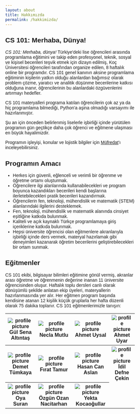 ```yaml
---
layout: about
title: Hakkımızda
permalink: /hakkimizda/
---
```

<style>
* {
  box-sizing: border-box;
}

body {
  margin: 0;
  font-family: Arial;
}

.header {
  text-align: center;
  padding: 32px;
}

/* Create two equal columns that floats next to each other */
.column {
  float: center;
  width: 25%;
  padding: 10px;
}

.column img {
  margin-top: 12px;
}

/* Clear floats after the columns */
.row:after {
  content: "";
  display: table;
  clear: both;
}

table {
        text-align: center;
}

</style>
## CS 101: Merhaba, Dünya!

_CS 101: Merhaba, dünya!_ Türkiye'deki lise öğrencileri arasında programlama eğitimini ve takip eden profesyonel, teknik, sosyal ve kişisel becerileri teşvik etmek için dizayn edilmiş, Koç Üniversitesi öğrencileri tarafından organize edilen, 8 haftalık online bir programdır. CS 101 genel kanının aksine programlama eğitiminin kişilerin yatkın olduğu alanlardan bağımsız olarak problem çözme, yaratıcı ve analitik düşünme becerilerine katkısı olduğuna inanır, öğrencilerinin bu alanlardaki özgüvenlerini artırmayı hedefler.

CS 101 materyalleri programa katılan öğrencilerin çok az ya da hiç programlama bilmediği, Python'a aşina olmadığı varsayımı ile hazırlanmıştır.

Şu an için önceden belirlenmiş liselerle işbirliği içinde yürütülen programın gün geçtikçe daha çok öğrenci ve eğitmene ulaşması en büyük hayalimizdir.

Programın işleyişi, konular ve lojistik bilgiler için [Müfredat](/mufredat/)'ı inceleyebilirsiniz.
<!--{% link _posts/2020-09-20-syllabus.md %}-->
## Programın Amacı

- Herkes için güvenli, eğlenceli ve verimli bir öğrenme ve öğretme ortamı oluşturmak.
- Öğrencilere ilgi alanlarında kullanabilecekleri ve program boyunca kazandıkları becerileri kendi başlarına ilerletebilecekleri pratik becerileri kazandırmak.
- Öğrencilerin fen, teknoloji, mühendislik ve matematik (STEM) alanlarındaki ilgilerini desteklemek.
- Fen, teknoloji, mühendislik ve matematik alanında cinsiyet eşitliğine katkıda bulunmak.
- Kaliteli ve açık kaynaklı Türkçe programlamaya giriş içeriklerine katkıda bulunmak.
- Hepsi üniversite öğrencisi olan eğitmenlere akranlarıyla işbirliği içinde ders vermek, materyal hazırlamak gibi deneyimleri kazanarak öğretim becerilerini geliştirebilecekleri bir ortam sunmak.

## Eğitmenler

<!-- may refactor this bit to a more About like page -->

CS 101 ekibi, bilgisayar bilimleri eğitimine gönül vermiş, akranlar arası öğretme ve öğrenmenin değerine inanan 11 üniversite öğrencisinden oluşur. Haftalık toplu dersleri canlı olarak dönüşümlü şekilde anlatan ekip üyeleri, materyallerin hazırlanmasında yer alır. Her eğitmen program başında kendisine atanan 12 <!-- todo: add exact number --> kişilik küçük gruplarla her hafta düzenli olarak 75 dakika toplanır. CS 101 eğitmenlerimizle tanışın:



<!-- Course Staff -->
<table>
<tr>
        <th>
                <img src="../assets/images/people/gs.jpg" alt="profile picture">
                <div class="caption">
                        <b>Gül Sena Altıntaş</b>
                </div>
        </th>
        <th>
                <img src="../assets/images/people/necla.jpg" alt="profile picture">
                <div class="caption">
                        <b>Necla Mutlu</b>
                </div>
        </th>
        <th>
                <img src="../assets/images/people/ahmet.jpg" alt="profile picture">
                <div class="caption">
                        <b>Ahmet Uysal</b>
                </div>
        </th>
        <th>
                <img src="../assets/images/people/ahmet-uyar.jpg" alt="profile picture">
                <div class="caption">
                        <b>Ahmet Uyar</b>
                </div>
        </th>
        </tr>
        <tr>       
        <th>
                <img src="../assets/images/people/demet.jpg" alt="profile picture">
                <div class="caption">
                        <b>Demet Tümkaya</b>
                </div>
        </th>
        <th>
                <img src="../assets/images/people/firat.jpg" alt="profile picture">
                <div class="caption">
                        <b>Fırat Tamur</b>
                </div>
        </th>
        <th>
                <img src="../assets/images/people/hasancan.JPG" alt="profile picture">
                <div class="caption">
                        <b>Hasan Can Aslan</b>
                </div>
        </th>
        <th>
                <img src="../assets/images/people/idil.jpg" alt="profile picture">
                <div class="caption">
                        <b>İdil Defne Çekin</b>
                </div>
        </th>
        </tr>
        <tr>
        <th>
                <img src="../assets/images/people/oya.jpg" alt="profile picture">
                <div class="caption">
                        <b>Oya Suran</b>
                </div>
        </th>
        <th>
                <img src="../assets/images/people/ozan.jpg" alt="profile picture">
                <div class="caption">
                        <b>Özgün Ozan Nacitarhan</b>
                </div>
        </th>
        <th>
                <img src="../assets/images/people/yekta.jpg" alt="profile picture">
                <div class="caption">
                        <b>Yekta Kocaoğullar</b>
                </div>
        </th>
</tr>
</table>
<!-- 
 Ahmet Uyar | Gül Sena Altıntaş  | Oya Suran   
 Ahmet Uysal | Hasan Can Aslan  | Yekta Kocaoğullar   
 Demet Tümkaya | İdil Defne Çekin  | Ö. Ozan Nacitarhan   
 Fırat Tamur | Necla Mutlu 
{: style="color:gray; font-size: 120%; text-align: center; border:0px;"} -->


<!-- todo: add işbirlikçilerimiz, okullar, danışmanlar -->
<!-- ## İşbirlikçilerimiz -->